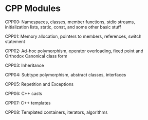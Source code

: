 # CPP Modules

CPP00: Namespaces, classes, member functions, stdio streams,
initialization lists, static, const, and some other basic
stuff

CPP01: Memory allocation, pointers to members,
references, switch statement

CPP02: Ad-hoc polymorphism, operator overloading, fixed point
and Orthodox Canonical class form

CPP03: Inheritance

CPP04: Subtype polymorphism, abstract classes, interfaces

CPP05: Repetition and Exceptions

CPP06: C++ casts

CPP07: C++ templates

CPP08: Templated containers, iterators, algorithms

